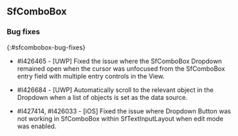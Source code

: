 ## SfComboBox

### Bug fixes
{:#sfcombobox-bug-fixes}

* \#I426465 - [UWP] Fixed the issue where the SfComboBox Dropdown remained open when the cursor was unfocused from the SfComboBox entry field with multiple entry controls in the View.

* \#I426684 - [UWP] Automatically scroll to the relevant object in the Dropdown when a list of objects is set as the data source.

* \#I427414, \#I426033 - [iOS] Fixed the issue where Dropdown Button was not working in SfComboBox within SfTextInputLayout when edit mode was enabled.

